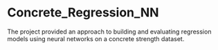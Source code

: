 # Concrete_Regression_NN

The project provided an approach to building and evaluating regression models using neural networks on a concrete strength dataset.
